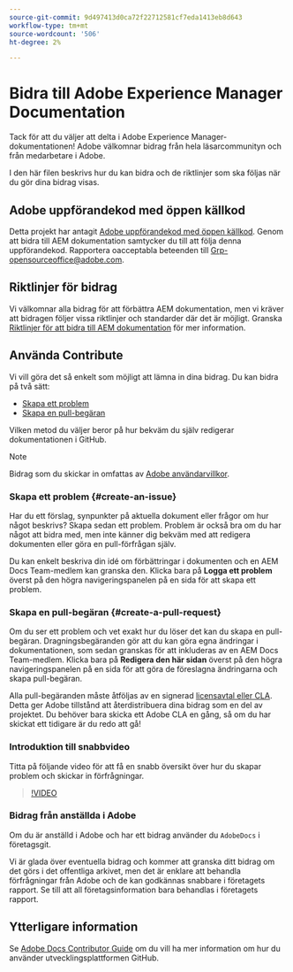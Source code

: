 ```yaml
---
source-git-commit: 9d497413d0ca72f22712581cf7eda1413eb8d643
workflow-type: tm+mt
source-wordcount: '506'
ht-degree: 2%

---
```

# Bidra till Adobe Experience Manager Documentation

Tack för att du väljer att delta i Adobe Experience Manager-dokumentationen! Adobe välkomnar bidrag från hela läsarcommunityn och från medarbetare i Adobe.

I den här filen beskrivs hur du kan bidra och de riktlinjer som ska följas när du gör dina bidrag visas.

## Adobe uppförandekod med öppen källkod

Detta projekt har antagit [Adobe uppförandekod med öppen källkod](code-of-conduct.md). Genom att bidra till AEM dokumentation samtycker du till att följa denna uppförandekod. Rapportera oacceptabla beteenden till [Grp-opensourceoffice@adobe.com](mailto:Grp-opensourceoffice@adobe.com).

## Riktlinjer för bidrag

Vi välkomnar alla bidrag för att förbättra AEM dokumentation, men vi kräver att bidragen följer vissa riktlinjer och standarder där det är möjligt. Granska [Riktlinjer för att bidra till AEM dokumentation](guidelines.md) för mer information.

## Använda Contribute

Vi vill göra det så enkelt som möjligt att lämna in dina bidrag. Du kan bidra på två sätt:

* [Skapa ett problem](#create-an-issue)
* [Skapa en pull-begäran](#create-a-pull-request)

Vilken metod du väljer beror på hur bekväm du själv redigerar dokumentationen i GitHub.

>[!NOTE]
>
>Bidrag som du skickar in omfattas av [Adobe användarvillkor](https://www.adobe.com/legal/terms.html).

### Skapa ett problem {#create-an-issue}

Har du ett förslag, synpunkter på aktuella dokument eller frågor om hur något beskrivs? Skapa sedan ett problem. Problem är också bra om du har något att bidra med, men inte känner dig bekväm med att redigera dokumenten eller göra en pull-förfrågan själv.

Du kan enkelt beskriva din idé om förbättringar i dokumenten och en AEM Docs Team-medlem kan granska den. Klicka bara på **Logga ett problem** överst på den högra navigeringspanelen på en sida för att skapa ett problem.

### Skapa en pull-begäran {#create-a-pull-request}

Om du ser ett problem och vet exakt hur du löser det kan du skapa en pull-begäran. Dragningsbegäranden gör att du kan göra egna ändringar i dokumentationen, som sedan granskas för att inkluderas av en AEM Docs Team-medlem. Klicka bara på **Redigera den här sidan** överst på den högra navigeringspanelen på en sida för att göra de föreslagna ändringarna och skapa pull-begäran.

Alla pull-begäranden måste åtföljas av en signerad [licensavtal eller CLA](https://opensource.adobe.com/cla.html). Detta ger Adobe tillstånd att återdistribuera dina bidrag som en del av projektet. Du behöver bara skicka ett Adobe CLA en gång, så om du har skickat ett tidigare är du redo att gå!

### Introduktion till snabbvideo

Titta på följande video för att få en snabb översikt över hur du skapar problem och skickar in förfrågningar.

>[!VIDEO](https://video.tv.adobe.com/v/27069)

### Bidrag från anställda i Adobe

Om du är anställd i Adobe och har ett bidrag använder du `AdobeDocs` i företagsgit.

Vi är glada över eventuella bidrag och kommer att granska ditt bidrag om det görs i det offentliga arkivet, men det är enklare att behandla förfrågningar från Adobe och de kan godkännas snabbare i företagets rapport. Se till att all företagsinformation bara behandlas i företagets rapport.

## Ytterligare information

Se [Adobe Docs Contributor Guide](https://experienceleague.adobe.com/docs/contributor/contributor-guide/introduction.html?lang=sv-SE) om du vill ha mer information om hur du använder utvecklingsplattformen GitHub.
